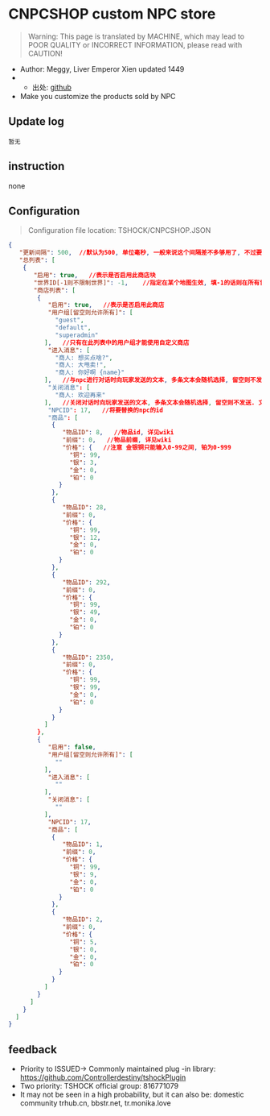 # CNPCSHOP custom NPC store

> Warning: This page is translated by MACHINE, which may lead to POOR QUALITY or INCORRECT INFORMATION, please read with CAUTION!


- Author: Meggy, Liver Emperor Xien updated 1449
- - 出处: [github](https://github.com/Megghy/CNPCShop) 
- Make you customize the products sold by NPC

## Update log

```
暂无
```

## instruction

none

## Configuration
> Configuration file location: TSHOCK/CNPCSHOP.JSON
```json
{
   "更新间隔": 500,  //默认为500, 单位毫秒, 一般来说这个间隔差不多够用了, 不过要是想替换得更快的话可以调低, 不过建议尽量不要低于100, 再低不仅十分占用带宽而且也没啥意义
   "总列表": [
    {
       "启用": true,   //表示是否启用此商店块
       "世界ID[-1则不限制世界]": -1,    //指定在某个地图生效, 填-1的话则在所有世界都生效. 世界id可使用/worldinfo 查看
       "商店列表": [
        {
           "启用": true,   //表示是否启用此商店
           "用户组[留空则允许所有]": [
             "guest",
             "default",
             "superadmin" 
          ],   //只有在此列表中的用户组才能使用自定义商店
           "进入消息": [
             "商人: 想买点啥?",
             "商人: 大甩卖!",
             "商人: 你好啊 {name}" 
          ],   //与npc进行对话时向玩家发送的文本, 多条文本会随机选择, 留空则不发送. 文本中的 {name} 将会被替换为玩家名字
           "关闭消息": [
             "商人: 欢迎再来" 
          ],   //关闭对话时向玩家发送的文本, 多条文本会随机选择, 留空则不发送. 文本中的 {name} 将会被替换为玩家名字
           "NPCID": 17,   //将要替换的npc的id
           "商品": [
            {
               "物品ID": 8,   //物品id, 详见wiki
               "前缀": 0,   //物品前缀, 详见wiki
               "价格": {   //注意 金银铜只能输入0-99之间, 铂为0-999
                 "铜": 99,
                 "银": 3,
                 "金": 0,
                 "铂": 0
              }
            },
            {
               "物品ID": 28,
               "前缀": 0,
               "价格": {
                 "铜": 99,
                 "银": 12,
                 "金": 0,
                 "铂": 0
              }
            },
            {
               "物品ID": 292,
               "前缀": 0,
               "价格": {
                 "铜": 99,
                 "银": 49,
                 "金": 0,
                 "铂": 0
              }
            },
            {
               "物品ID": 2350,
               "前缀": 0,
               "价格": {
                 "铜": 99,
                 "银": 99,
                 "金": 0,
                 "铂": 0
              }
            }
          ]
        },
        {
           "启用": false,
           "用户组[留空则允许所有]": [
             "" 
          ],
           "进入消息": [
             "" 
          ],
           "关闭消息": [
             "" 
          ],
           "NPCID": 17,
           "商品": [
            {
               "物品ID": 1,
               "前缀": 0,
               "价格": {
                 "铜": 99,
                 "银": 9,
                 "金": 0,
                 "铂": 0
              }
            },
            {
               "物品ID": 2,
               "前缀": 0,
               "价格": {
                 "铜": 5,
                 "银": 0,
                 "金": 0,
                 "铂": 0
              }
            }
          ]
        }
      ]
    }
  ]
}
```
## feedback
- Priority to ISSUED-> Commonly maintained plug -in library: https://github.com/Controllerdestiny/tshockPlugin
- Two priority: TSHOCK official group: 816771079
- It may not be seen in a high probability, but it can also be: domestic community trhub.cn, bbstr.net, tr.monika.love